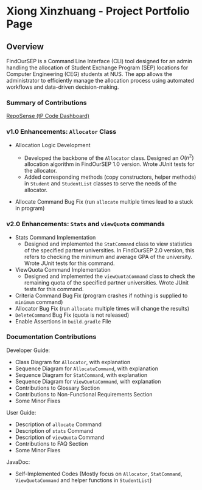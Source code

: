 # Xiong Xinzhuang - Project Portfolio Page

## Overview
FindOurSEP is a Command Line Interface (CLI) tool designed for an admin handling the allocation of Student Exchange
Program (SEP) locations for Computer Engineering (CEG) students at NUS. The app allows the administrator to efficiently
manage the allocation process using automated workflows and data-driven decision-making.

### Summary of Contributions

[RepoSense (tP Code Dashboard)](https://nus-cs2113-ay2425s1.github.io/tp-dashboard/?search=thisisxxz&breakdown=true&sort=groupTitle%20dsc&sortWithin=title&since=2024-09-20&timeframe=commit&mergegroup=&groupSelect=groupByRepos&checkedFileTypes=docs~functional-code~test-code~other)

### v1.0 Enhancements: `Allocator` Class

- Allocation Logic Development

  - Developed the backbone of the ``Allocator`` class. Designed an $O(n^2)$ allocation algorithm in FindOurSEP 1.0 version. Wrote JUnit tests for the allocator.
  -  Added corresponding methods (copy constructors, helper methods) in ``Student`` and ``StudentList`` classes to serve the needs of the allocator.

- Allocate Command Bug Fix (run ``allocate`` multiple times lead to a stuck in program)



### v2.0 Enhancements: `Stats` and ``viewQuota`` commands

- Stats Command Implementation
  * Designed and implemented the ``StatCommand`` class to view statistics of the specified partner universities. In FindOurSEP 2.0 version, this refers to checking the minimum and average GPA of the university. Wrote JUnit tests for this command.
- ViewQuota Command Implementation
  * Designed and implemented the ``viewQuotaCommand`` class to check the remaining quota of the specified partner universities. Wrote JUnit tests for this command.
- Criteria Command Bug Fix (program crashes if nothing is supplied to ``minimum`` command)
- Allocator Bug Fix (run ``allocate`` multiple times will change the results)
- ``DeleteCommand`` Bug Fix (quota is not released)
- Enable Assertions in ``build.gradle`` File



### Documentation Contributions

Developer Guide:

* Class Diagram for ``Allocator``, with explanation
* Sequence Diagram for ``AllocateCommand``, with explanation
* Sequence Diagram for ``StatCommand``, with explanation
* Sequence Diagram for ``ViewQuotaCommand``, with explanation
* Contributions to Glossary Section
* Contributions to Non-Functional Requirements Section
* Some Minor Fixes

User Guide:

* Description of ``allocate`` Command
* Description of ``stats`` Command
* Description of ``viewQuota`` Command
* Contributions to FAQ Section
* Some Minor Fixes

JavaDoc:

* Self-Implemented Codes (Mostly focus on ``Allocator``, ``StatCommand``, ``ViewQuotaCommand`` and helper functions in ``StudentList``)







